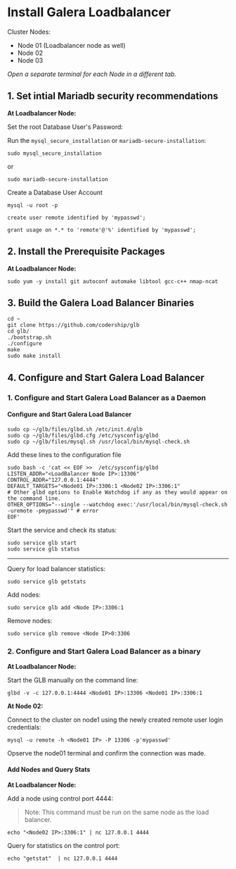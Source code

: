 # Install Galera Loadbalancer
Cluster Nodes:
- Node 01 (Loadbalancer node as well)
- Node 02
- Node 03
 
 _Open a separate terminal for each Node in a different tab._

## 1. Set intial Mariadb security recommendations

**At Loadbalancer Node:**

Set the root Database User's Password:

Run the `mysql_secure_installation` or `mariadb-secure-installation`:
```
sudo mysql_secure_installation
```
or 
```
sudo mariadb-secure-installation
```
Create a Database User Account
```
mysql -u root -p
```

```
create user remote identified by 'mypasswd';

grant usage on *.* to 'remote'@'%' identified by 'mypasswd';
```

## 2. Install the Prerequisite Packages 
**At Loadbalancer Node:**

```
sudo yum -y install git autoconf automake libtool gcc-c++ nmap-ncat
```

## 3. Build the Galera Load Balancer Binaries
```
cd ~
git clone https://github.com/codership/glb
cd glb/
./bootstrap.sh
./configure
make
sudo make install

```
## 4. Configure and Start Galera Load Balancer

### 1. Configure and Start Galera Load Balancer as a Daemon
<!-- #### Build the Galera Load Balancer Binaries
**At Loadbalancer Node:**
Clone the GitHub repository:

```
git clone https://github.com/codership/glb
cd glb/
./bootstrap.sh
./configure
make
sudo make install

```
-->

#### Configure and Start Galera Load Balancer
```
sudo cp ~/glb/files/glbd.sh /etc/init.d/glb
sudo cp ~/glb/files/glbd.cfg /etc/sysconfig/glbd
sudo cp ~/glb/files/mysql.sh /usr/local/bin/mysql-check.sh
```

Add these lines to the configuration file
```
sudo bash -c 'cat << EOF >>  /etc/sysconfig/glbd
LISTEN_ADDR="<LoadBalancer Node IP>:13306"
CONTROL_ADDR="127.0.0.1:4444"
DEFAULT_TARGETS="<Node01 IP>:3306:1 <Node02 IP>:3306:1"
# Other glbd options to Enable Watchdog if any as they would appear on the command line.
OTHER_OPTIONS="--single --watchdog exec:'/usr/local/bin/mysql-check.sh -uremote -pmypasswd'" # error
EOF'
```

Start the service and check its status:
```
sudo service glb start
sudo service glb status
```

---
Query for load balancer statistics:
```
sudo service glb getstats
```

Add nodes:
```
sudo service glb add <Node IP>:3306:1
```
Remove nodes:
```
sudo service glb remove <Node IP>0:3306
```

### 2. Configure and Start Galera Load Balancer as a binary
**At Loadbalancer Node:**

Start the GLB manually on the command line:
```
glbd -v -c 127.0.0.1:4444 <Node01 IP>:13306 <Node01 IP>:3306:1
```
**At Node 02:**

Connect to the cluster on node1 using the newly created remote user login credentials:
```
mysql -u remote -h <Node01 IP> -P 13306 -p'mypasswd'
```
Opserve the node01 terminal and confirm the connection was made.


#### Add Nodes and Query Stats
**At Loadbalancer Node:**

Add a node using control port 4444:

> Note: This command must be run on the same node as the load balancer.
```
echo "<Node02 IP>:3306:1" | nc 127.0.0.1 4444
```

Query for statistics on the control port:
```
echo "getstat"  | nc 127.0.0.1 4444
```
